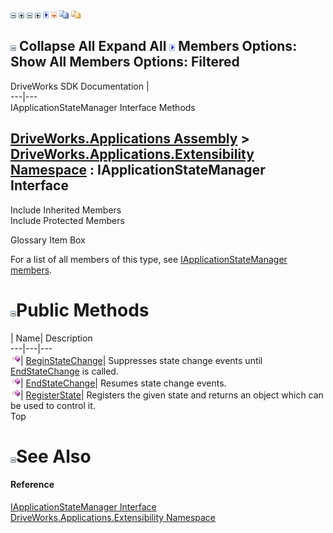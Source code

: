 ![](dotnetimages/collapse.gif) ![](dotnetimages/expand.gif) ![](dotnetimages/collapse.gif) ![](dotnetimages/expand.gif) ![](dotnetimages/drpdown.gif) ![](dotnetimages/drpdown_orange.gif) ![](dotnetimages/copycode.gif) ![](dotnetimages/copycodeHighlight.gif)

![](dotnetimages/collapse.gif) Collapse All Expand All ![](dotnetimages/drpdown.gif) Members Options: Show All  Members Options: Filtered   
---  
DriveWorks SDK Documentation  |   
---|---  
IApplicationStateManager Interface Methods   
  
[DriveWorks.Applications Assembly](topic13.md) > [DriveWorks.Applications.Extensibility Namespace](topic1995.md) : IApplicationStateManager Interface  
---  
  
Include Inherited Members    
Include Protected Members    


Glossary Item Box

For a list of all members of this type, see [IApplicationStateManager members](topic2036.md).

# ![](dotnetimages/collapse.gif)Public Methods

| Name| Description  
---|---|---  
![ Method](dotnetimages/Method.gif)| [BeginStateChange](topic2040.md)| Suppresses state change events until [EndStateChange](topic2041.md) is called.   
![ Method](dotnetimages/Method.gif)| [EndStateChange](topic2041.md)| Resumes state change events.   
![ Method](dotnetimages/Method.gif)| [RegisterState](topic2042.md)| Registers the given state and returns an object which can be used to control it.   
Top

# ![](dotnetimages/collapse.gif)See Also

#### Reference

[IApplicationStateManager Interface](topic2035.md)   
[DriveWorks.Applications.Extensibility Namespace](topic1995.md)


